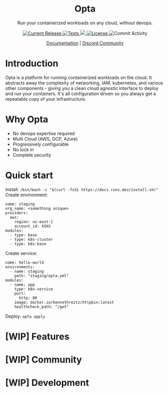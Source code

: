 <h1 align="center">Opta</h1>
<p align="center">Run your containerized workloads on any cloud, without devops.</p>

<p align="center">
  <a href="https://github.com/run-x/opta/releases/latest">
    <img src="https://img.shields.io/github/release/run-x/opta.svg" alt="Current Release" />
  </a>
  <a href="https://github.com/run-x/opta/actions/workflows/ci.yml">
    <img src="https://github.com/run-x/opta/actions/workflows/ci.yml/badge.svg" alt="Tests" />
  </a>
  <a href="https://codecov.io/gh/run-x/opta">
    <img src="https://codecov.io/gh/run-x/opta/branch/main/graph/badge.svg?token=OA3PXV0HYX">
  </a>
  <a href="http://www.apache.org/licenses/LICENSE-2.0.html">
    <img src="https://img.shields.io/badge/LICENSE-Apache2.0-ff69b4.svg" alt="License" />
  </a>

  <img src="https://img.shields.io/github/commit-activity/w/run-x/opta.svg?style=plastic" alt="Commit Activity" />
  
</p>
<p align="center">
  <a href="https://docs.runx.dev/docs">Documentation</a> |
<a href="https://discord.gg/AyEpG2vY">
    Discord Community
  </a>
  </p>

# Introduction
Opta is a platform for running containerized workloads on the cloud. It
abstracts away the complexity of networking, IAM, kubernetes, and various other
components - giving you a clean cloud agnostic interface to deploy and run your
containers.
It's all configuration driven so you always get a repeatable copy of your
infrastructure.
# Why Opta
* No devops expertise required
* Multi Cloud (AWS, GCP, Azure)
* Progressively configurable
* No lock in
* Complete security
# Quick start
Install: `/bin/bash -c "$(curl -fsSL https://docs.runx.dev/install.sh)"`
Create environment:
```
name: staging
org_name: <something unique>
providers:
  aws:
    region: us-east-1
    account_id: XXXX
modules:
  - type: base
  - type: k8s-cluster
  - type: k8s-base
```
Create service:
```
name: hello-world
environments:
  - name: staging
    path: "staging/opta.yml"
modules:
  - name: app
    type: k8s-service
    port:
      http: 80
    image: docker.io/kennethreitz/httpbin:latest
    healthcheck_path: "/get"
```
Deploy: `opta apply`
# [WIP] Features
# [WIP] Community
# [WIP] Development
